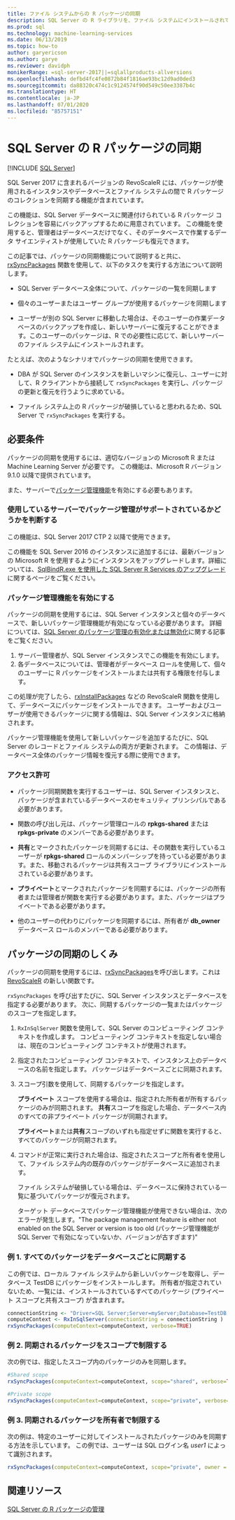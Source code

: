 ```yaml
---
title: ファイル システムからの R パッケージの同期
description: SQL Server の R ライブラリを、ファイル システムにインストールされている新しいバージョンで更新します。
ms.prod: sql
ms.technology: machine-learning-services
ms.date: 06/13/2019
ms.topic: how-to
author: garyericson
ms.author: garye
ms.reviewer: davidph
monikerRange: =sql-server-2017||=sqlallproducts-allversions
ms.openlocfilehash: defbd4fc4fe0872b84f1816ae93bc12d9ad0ded3
ms.sourcegitcommit: da88320c474c1c9124574f90d549c50ee3387b4c
ms.translationtype: HT
ms.contentlocale: ja-JP
ms.lasthandoff: 07/01/2020
ms.locfileid: "85757151"
---
```

# <a name="r-package-synchronization-for-sql-server"></a>SQL Server の R パッケージの同期
 [!INCLUDE [SQL Server](../../includes/applies-to-version/sqlserver.md)]

SQL Server 2017 に含まれるバージョンの RevoScaleR には、パッケージが使用されるインスタンスやデータベースとファイル システムの間で R パッケージのコレクションを同期する機能が含まれています。

この機能は、SQL Server データベースに関連付けられている R パッケージ コレクションを容易にバックアップするために用意されています。 この機能を使用すると、管理者はデータベースだけでなく、そのデータベースで作業するデータ サイエンティストが使用していた R パッケージも復元できます。

この記事では、パッケージの同期機能について説明すると共に、[rxSyncPackages](https://docs.microsoft.com/machine-learning-server/r-reference/revoscaler/rxsyncpackages) 関数を使用して、以下のタスクを実行する方法について説明します。

+ SQL Server データベース全体について、パッケージの一覧を同期します

+ 個々のユーザーまたはユーザー グループが使用するパッケージを同期します

+ ユーザーが別の SQL Server に移動した場合は、そのユーザーの作業データベースのバックアップを作成し、新しいサーバーに復元することができます。このユーザーのパッケージは、R での必要性に応じて、新しいサーバーのファイル システムにインストールされます。

たとえば、次のようなシナリオでパッケージの同期を使用できます。

+ DBA が SQL Server のインスタンスを新しいマシンに復元し、ユーザーに対して、R クライアントから接続して `rxSyncPackages` を実行し、パッケージの更新と復元を行うように求めている。

+ ファイル システム上の R パッケージが破損していると思われるため、SQL Server で `rxSyncPackages` を実行する。

## <a name="requirements"></a>必要条件

パッケージの同期を使用するには、適切なバージョンの Microsoft R または Machine Learning Server が必要です。 この機能は、Microsoft R バージョン9.1.0 以降で提供されています。 

また、サーバーで[パッケージ管理機能](r-package-how-to-enable-or-disable.md)を有効にする必要もあります。

### <a name="determine-whether-your-server-supports-package-management"></a>使用しているサーバーでパッケージ管理がサポートされているかどうかを判断する

この機能は、SQL Server 2017 CTP 2 以降で使用できます。

この機能を SQL Server 2016 のインスタンスに追加するには、最新バージョンの Microsoft R を使用するようにインスタンスをアップグレードします。詳細については、[SqlBindR.exe を使用した SQL Server R Services のアップグレード](../install/upgrade-r-and-python.md)に関するページをご覧ください。

### <a name="enable-the-package-management-feature"></a>パッケージ管理機能を有効にする

パッケージの同期を使用するには、SQL Server インスタンスと個々のデータベースで、新しいパッケージ管理機能が有効になっている必要があります。 詳細については、[SQL Server のパッケージ管理の有効化または無効化](r-package-how-to-enable-or-disable.md)に関する記事をご覧ください。

1. サーバー管理者が、SQL Server インスタンスでこの機能を有効にします。
2. 各データベースについては、管理者がデータベース ロールを使用して、個々のユーザーに R パッケージをインストールまたは共有する権限を付与します。

この処理が完了したら、[rxInstallPackages](https://docs.microsoft.com/machine-learning-server/r-reference/revoscaler/rxinstallpackages) などの RevoScaleR 関数を使用して、データベースにパッケージをインストールできます。  ユーザーおよびユーザーが使用できるパッケージに関する情報は、SQL Server インスタンスに格納されます。 

パッケージ管理機能を使用して新しいパッケージを追加するたびに、SQL Server のレコードとファイル システムの両方が更新されます。 この情報は、データベース全体のパッケージ情報を復元する際に使用できます。

### <a name="permissions"></a>アクセス許可

+ パッケージ同期関数を実行するユーザーは、SQL Server インスタンスと、パッケージが含まれているデータベースのセキュリティ プリンシパルである必要があります。

+ 関数の呼び出し元は、パッケージ管理ロールの **rpkgs-shared** または **rpkgs-private** のメンバーである必要があります。

+ **共有**とマークされたパッケージを同期するには、その関数を実行しているユーザーが **rpkgs-shared** ロールのメンバーシップを持っている必要があります。また、移動されるパッケージは共有スコープ ライブラリにインストールされている必要があります。

+ **プライベート**とマークされたパッケージを同期するには、パッケージの所有者または管理者が関数を実行する必要があります。また、パッケージはプライベートである必要があります。

+ 他のユーザーの代わりにパッケージを同期するには、所有者が **db_owner** データベース ロールのメンバーである必要があります。

## <a name="how-package-synchronization-works"></a>パッケージの同期のしくみ

パッケージの同期を使用するには、[rxSyncPackages](https://docs.microsoft.com/r-server/r-reference/revoscaler/rxsyncpackages)を呼び出します。これは [RevoScaleR](https://docs.microsoft.com/machine-learning-server/r-reference/revoscaler/revoscaler) の新しい関数です。 

`rxSyncPackages` を呼び出すたびに、SQL Server インスタンスとデータベースを指定する必要があります。 次に、同期するパッケージの一覧またはパッケージのスコープを指定します。

1. `RxInSqlServer` 関数を使用して、SQL Server のコンピューティング コンテキストを作成します。 コンピューティング コンテキストを指定しない場合は、現在のコンピューティング コンテキストが使用されます。

2. 指定されたコンピューティング コンテキストで、インスタンス上のデータベースの名前を指定します。 パッケージはデータベースごとに同期されます。

3. スコープ引数を使用して、同期するパッケージを指定します。

    **プライベート** スコープを使用する場合は、指定された所有者が所有するパッケージのみが同期されます。 **共有**スコープを指定した場合、データベース内のすべての非プライベート パッケージが同期されます。 
    
    **プライベート**または**共有**スコープのいずれも指定せずに関数を実行すると、すべてのパッケージが同期されます。

4. コマンドが正常に実行された場合は、指定されたスコープと所有者を使用して、ファイル システム内の既存のパッケージがデータベースに追加されます。

    ファイル システムが破損している場合は、データベースに保持されている一覧に基づいてパッケージが復元されます。

    ターゲット データベースでパッケージ管理機能が使用できない場合は、次のエラーが発生します。"The package management feature is either not enabled on the SQL Server or version is too old (パッケージ管理機能が SQL Server で有効になっていないか、バージョンが古すぎます)"

### <a name="example-1-synchronize-all-package-by-database"></a>例 1. すべてのパッケージをデータベースごとに同期する

この例では、ローカル ファイル システムから新しいパッケージを取得し、データベース TestDB にパッケージをインストールします。 所有者が指定されていないため、一覧には、インストールされているすべてのパッケージ (プライベート スコープと共有スコープ) が含まれます。

```R
connectionString <- "Driver=SQL Server;Server=myServer;Database=TestDB;Trusted_Connection=True;"
computeContext <- RxInSqlServer(connectionString = connectionString )
rxSyncPackages(computeContext=computeContext, verbose=TRUE)
```

### <a name="example-2-restrict-synchronized-packages-by-scope"></a>例 2. 同期されるパッケージをスコープで制限する

次の例では、指定したスコープ内のパッケージのみを同期します。

```R
#Shared scope
rxSyncPackages(computeContext=computeContext, scope="shared", verbose=TRUE)

#Private scope
rxSyncPackages(computeContext=computeContext, scope="private", verbose=TRUE)
```

### <a name="example-3-restrict-synchronized-packages-by-owner"></a>例 3. 同期されるパッケージを所有者で制限する

次の例は、特定のユーザーに対してインストールされたパッケージのみを同期する方法を示しています。 この例では、ユーザーは SQL ログイン名 *user1* によって識別されます。

```R
rxSyncPackages(computeContext=computeContext, scope="private", owner = "user1", verbose=TRUE))
```

## <a name="related-resources"></a>関連リソース

[SQL Server の R パッケージの管理](install-additional-r-packages-on-sql-server.md)